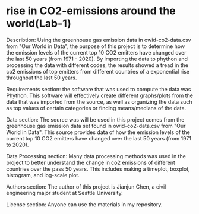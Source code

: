 # rise in CO2-emissions around the world(Lab-1)

Describtion: Using the greenhouse gas emission data in owid-co2-data.csv from "Our World in Data", the purpose of this project is to determine how the emission levels of the current top 10 CO2 emitters have changed over the last 50 years (from 1971 - 2020). By importing the data to phython and processing the data with different codes, the results showed a tread in the co2 emissions of top emitters from different countries of a exponential rise throughout the last 50 years. 

Requirements section: the software that was used to compute the data was Phython. This software will effectively create different graphs/plots from the data that was imported from the source, as well as organizing the data such as top values of certain categories or finding means/medians of the data.

Data section: The source was will be used in this project comes from the greenhouse gas emission data set found in owid-co2-data.csv from "Our World in Data". This source provides data of how the emission levels of the current top 10 CO2 emitters have changed over the last 50 years (from 1971 to 2020). 

Data Processing section: Many data processing methods was used in the project to better understand the change in co2 emissions of different countries over the pass 50 years. This includes making a timeplot, boxplot, histogram, and log-scale plot. 

Authors section: The author of this project is Jianjun Chen, a civil engineering major student at Seattle University. 

License section: Anyone can use the materials in my repository.
